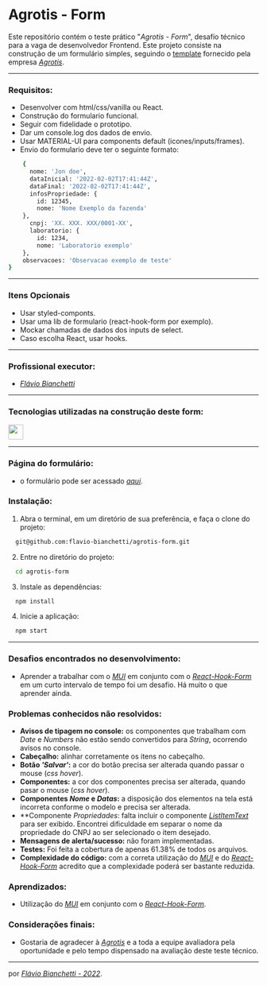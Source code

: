 # Agrotis - Form

Este repositório contém o teste prático "_Agrotis - Form_", desafio técnico para a vaga de desenvolvedor Frontend. Este projeto consiste na construção de um formulário simples, seguindo o [template](https://www.figma.com/proto/PXi5PcZWks8Z7veqA8WU30/Teste-Front-end) fornecido pela empresa _[Agrotis](https://www.agrotis.com/solucoes/)_.

---

### Requisitos: 
- Desenvolver com html/css/vanilla ou React.
- Construção do formulario funcional.
- Seguir com fidelidade o prototipo.
- Dar um console.log dos dados de envio.
- Usar MATERIAL-UI para components default (icones/inputs/frames).
- Envio do formulario deve ter o seguinte formato:
```bash
    {
      nome: 'Jon doe',
      dataInicial: '2022-02-02T17:41:44Z',
      dataFinal: '2022-02-02T17:41:44Z',
      infosPropriedade: {
        id: 12345,
        nome: 'Nome Exemplo da fazenda'
    },
      cnpj: 'XX. XXX. XXX/0001-XX',
      laboratorio: {
        id: 1234,
        nome: 'Laboratorio exemplo'
    },
    observacoes: 'Observacao exemplo de teste'
}
```

---
### Itens Opcionais
- Usar styled-componts.
- Usar uma lib de formulario (react-hook-form por exemplo).
- Mockar chamadas de dados dos inputs de select.
- Caso escolha React, usar hooks.

---
### Profissional executor:

- _[Flávio Bianchetti](https://www.linkedin.com/in/flaviobianchetti/)_

---
### Tecnologias utilizadas na construção deste form:

<section>
  <a
    href="https://pt-br.reactjs.org/docs/getting-started.html"
    target="_blank">
    <img
      align="center"
      height="30"
      src="https://img.shields.io/badge/React-563D7C?style=for-the-badge&logo=react&logoColor=61DAFB"
    />
  </a>
</section>

---

### Página do formulário:
- o formulário pode ser acessado _[aqui](agrotis-form-flavio-bianchetti.surge.sh)_.

### Instalação:

1. Abra o terminal, em um diretório de sua preferência, e faça o clone do projeto:
```bash
  git@github.com:flavio-bianchetti/agrotis-form.git
```

2. Entre no diretório do projeto:
```bash
  cd agrotis-form
```
3. Instale as dependências:
```bash
  npm install
```

4. Inicie a aplicação:
```bash
  npm start 
```
---
### Desafios encontrados no desenvolvimento:
- Aprender a trabalhar com o _[MUI](https://mui.com/pt/)_ em conjunto com o _[React-Hook-Form](https://react-hook-form.com/)_ em um curto intervalo de tempo foi um desafio. Há muito o que aprender ainda.

### Problemas conhecidos não resolvidos:
- **Avisos de tipagem no console:** os componentes que trabalham com _Date_ e _Numbers_ não estão sendo convertidos para _String_, ocorrendo avisos no console.
- **Cabeçalho:** alinhar corretamente os itens no cabeçalho.
- **Botão _'Salvar'_:** a cor do botão precisa ser alterada quando passar o mouse (_css hover_).
- **Componentes:** a cor dos componentes precisa ser alterada, quando pasar o mouse (_css hover_).
- **Componentes _Nome_ e _Datas_:** a disposição dos elementos na tela está incorreta conforme o modelo e precisa ser alterada.
- **Componente _Propriedades_: falta incluir o componente _[ListItemText](https://mui.com/pt/material-ui/api/list-item-text/)_ para ser exibido. Encontrei dificuldade em separar o nome da propriedade do CNPJ ao ser selecionado o item desejado.
- **Mensagens de alerta/sucesso:** não foram implementadas.
- **Testes:** Foi feita a cobertura de apenas 61.38% de todos os arquivos.
- **Complexidade do código:** com a correta utilização do _[MUI](https://mui.com/pt/)_ e do _[React-Hook-Form](https://react-hook-form.com/)_ acredito que a complexidade poderá ser bastante reduzida.

### Aprendizados:
- Utilização do _[MUI](https://mui.com/pt/)_ em conjunto com o _[React-Hook-Form](https://react-hook-form.com/)_.

### Considerações finais:
- Gostaria de agradecer à _[Agrotis](https://www.agrotis.com/solucoes/)_ e a toda a equipe avaliadora pela oportunidade e pelo tempo dispensado na avaliação deste teste técnico.

---

por _[Flávio Bianchetti - 2022](https://github.com/flavio-bianchetti)_.